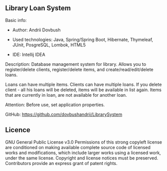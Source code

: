 Library Loan System
------
Basic info:
- Author: Andrii Dovbush

- Used technologies: Java, Spring/Spring Boot, Hibernate, Thymeleaf, JUnit,
  PosgreSQL, Lombok, HTML5

- IDE: Intellij IDEA

Description:
Database management system for library. Allows you to register/delete clients,
register/delete items, and create/read/edit/delete loans.
 
Loans can have multiple items. Clients can have multiple loans.
If you delete client - all his loans will be deleted, items will be
available in list again.
Items that are currently in loan, are not available for another loan.

Attention:
Before use, set application properties.

GitHub:  https://github.com/dovbushandrii/LibrarySystem

Licence
-------

GNU General Public License v3.0
Permissions of this strong copyleft license are conditioned on making available complete source code of 
licensed works and modifications, which include larger works using a licensed work, under the same license.
Copyright and license notices must be preserved. Contributors provide an express grant of patent rights.